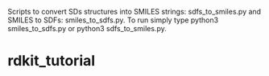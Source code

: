 Scripts to convert SDs structures into SMILES strings: sdfs_to_smiles.py 
and SMILES to SDFs: smiles_to_sdfs.py.  To run simply type 
python3 smiles_to_sdfs.py or python3 sdfs_to_smiles.py.
# rdkit_tutorial
